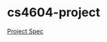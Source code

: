 cs4604-project
==============
[Project Spec](http://courses.cs.vt.edu/~cs4604/Spring14/project/Project-Assignment3.html)
